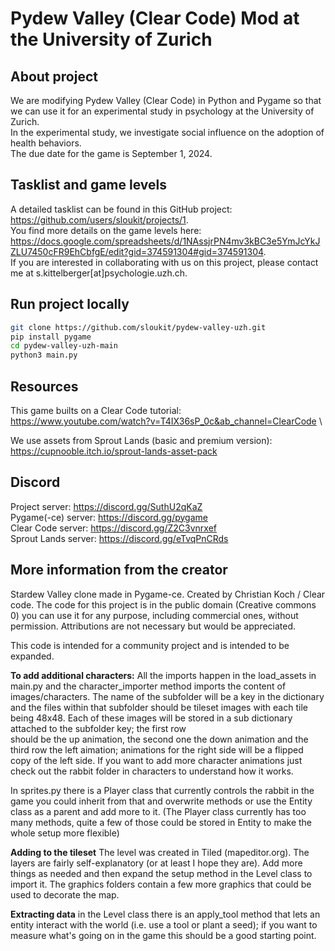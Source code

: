 # Pydew Valley (Clear Code) Mod at the University of Zurich

## About project
We are modifying Pydew Valley (Clear Code) in Python and Pygame so that we can use it for an experimental study in psychology at the University of Zurich.\
In the experimental study, we investigate social influence on the adoption of health behaviors.\
The due date for the game is September 1, 2024.

## Tasklist and game levels
A detailed tasklist can be found in this GitHub project: https://github.com/users/sloukit/projects/1. \
You find more details on the game levels here: https://docs.google.com/spreadsheets/d/1NAssjrPN4mv3kBC3e5YmJcYkJZLU7450cFR9EhCbfgE/edit?gid=374591304#gid=374591304. \
If you are interested in collaborating with us on this project, please contact me at s.kittelberger[at]psychologie.uzh.ch.

## Run project locally
```bash
git clone https://github.com/sloukit/pydew-valley-uzh.git
pip install pygame
cd pydew-valley-uzh-main
python3 main.py
```

## Resources
This game builts on a Clear Code tutorial: \
https://www.youtube.com/watch?v=T4IX36sP_0c&ab_channel=ClearCode \

We use assets from Sprout Lands (basic and premium version): \
https://cupnooble.itch.io/sprout-lands-asset-pack 

## Discord
Project server:      https://discord.gg/SuthU2qKaZ \
Pygame(-ce) server:  https://discord.gg/pygame \
Clear Code server:   https://discord.gg/Z2C3vnrxef \
Sprout Lands server: https://discord.gg/eTvqPnCRds 

## More information from the creator
Stardew Valley clone made in Pygame-ce. Created by Christian Koch / Clear code. 
The code for this project is in the public domain (Creative commons 0) you can use it for any purpose, including commercial ones, without permission. Attributions are not necessary but would be appreciated. 

This code is intended for a community project and is intended to be expanded. 

**To add additional characters:**
All the imports happen in the load_assets in main.py and the character_importer method imports the content of images/characters. The name of the subfolder will be a key in the dictionary 
and the files within that subfolder should be tileset images with each tile being 48x48. Each of these images will be stored in a sub dictionary attached to the subfolder key; the first row    
should be the up animation, the second one the down animation and the third row the left aimation; animations for the right side will be a flipped copy of the left side. 
If you want to add more character animations just check out the rabbit folder in characters to understand how it works. 

In sprites.py there is a Player class that currently controls the rabbit in the game you could inherit from that and overwrite methods or use the Entity class as a parent and add more to it. 
(The Player class currently has too many methods, quite a few of those could be stored in Entity to make the whole setup more flexible) 

**Adding to the tileset**
The level was created in Tiled (mapeditor.org). The layers are fairly self-explanatory (or at least I hope they are). Add more things as needed and then expand the setup method in the Level class to import it. 
The graphics folders contain a few more graphics that could be used to decorate the map. 

**Extracting data**
in the Level class there is an apply_tool method that lets an entity interact with the world (i.e. use a tool or plant a seed); if you want to measure what's going on in the game this should be a good starting point. 

